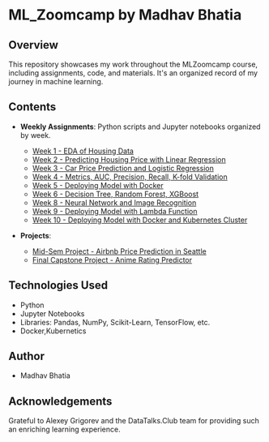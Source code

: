 # ML_Zoomcamp by Madhav Bhatia

## Overview
This repository showcases my work throughout the MLZoomcamp course, including assignments, code, and materials. It's an organized record of my journey in machine learning.

## Contents
- **Weekly Assignments**: Python scripts and Jupyter notebooks organized by week.
  - [Week 1 - EDA of Housing Data](https://github.com/MAdhavbhatia222/ML_Zoomcamp/blob/6995d7675077cb7e46c289b62ba0dbc50b4b42a7/Week_1_Python_Code.py)
  - [Week 2 - Predicting Housing Price with Linear Regression](https://github.com/MAdhavbhatia222/ML_Zoomcamp/blob/6995d7675077cb7e46c289b62ba0dbc50b4b42a7/Week_2_Python_Code.py)
  - [Week 3 - Car Price Prediction and Logistic Regression](https://github.com/MAdhavbhatia222/ML_Zoomcamp/blob/6995d7675077cb7e46c289b62ba0dbc50b4b42a7/Week_3_Python_Code.py)
  - [Week 4 - Metrics, AUC, Precision, Recall, K-fold Validation](https://github.com/MAdhavbhatia222/ML_Zoomcamp/blob/6995d7675077cb7e46c289b62ba0dbc50b4b42a7/Week_4_Python_Code.py)
  - [Week 5 - Deploying Model with Docker](https://github.com/MAdhavbhatia222/ML_Zoomcamp/tree/6995d7675077cb7e46c289b62ba0dbc50b4b42a7/Week5)
  - [Week 6 - Decision Tree, Random Forest, XGBoost](https://github.com/MAdhavbhatia222/ML_Zoomcamp/blob/6995d7675077cb7e46c289b62ba0dbc50b4b42a7/Week_6_Python_Code.py)
  - [Week 8 - Neural Network and Image Recognition](https://github.com/MAdhavbhatia222/ML_Zoomcamp/blob/6995d7675077cb7e46c289b62ba0dbc50b4b42a7/Week_8_Python_Code.ipynb)
  - [Week 9 - Deploying Model with Lambda Function](https://github.com/MAdhavbhatia222/ML_Zoomcamp/tree/6995d7675077cb7e46c289b62ba0dbc50b4b42a7/Week9)
  - [Week 10 - Deploying Model with Docker and Kubernetes Cluster](https://github.com/MAdhavbhatia222/ML_Zoomcamp/tree/6995d7675077cb7e46c289b62ba0dbc50b4b42a7/Week10)

- **Projects**:
  - [Mid-Sem Project - Airbnb Price Prediction in Seattle](https://github.com/MAdhavbhatia222/ML_Zoomcamp/tree/6995d7675077cb7e46c289b62ba0dbc50b4b42a7/Mid_Term)
  - [Final Capstone Project - Anime Rating Predictor](https://github.com/MAdhavbhatia222/ML_Zoomcamp/tree/6995d7675077cb7e46c289b62ba0dbc50b4b42a7/Final_Term)

## Technologies Used
- Python
- Jupyter Notebooks
- Libraries: Pandas, NumPy, Scikit-Learn, TensorFlow, etc.
- Docker,Kubernetics

## Author
- Madhav Bhatia

## Acknowledgements
Grateful to Alexey Grigorev and the DataTalks.Club team for providing such an enriching learning experience.
